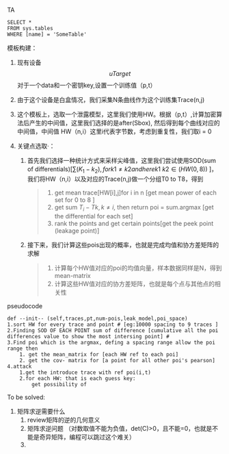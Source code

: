 TA 

 ```tsql
 SELECT *
 FROM sys.tables
 WHERE [name] = 'SomeTable'
 ```

模板构建：

1. 现有设备$$uTarget$$  对于一个data和一个密钥key,设置一个训练值（p,t）

2. 由于这个设备是白盒情况，我们采集N条曲线作为这个训练集Trace(n,j)

3. 这个模板上，选取一个泄露模型，这里我们使用HW。根据（p,t）,计算加密算法后产生的中间值，这里我们选择的是after(Sbox), 然后得到每个曲线对应的中间值，中间值 HW（n,i）这里i代表字节数，考虑到重复性，我们取i = 0

4. 关键点选取·：

   1. 首先我们选择一种统计方式来采样尖峰值，这里我们尝试使用SOD(sum of differentials)[$`\sum(K_1-k_2),for k1\neq k2 and here k1\ k2 \in (HW(0,8))`$
]，我们将HW（n,i）以及对应的Trace(n,j)做一个分组T0 to T8，得到

      > 1. get mean trace[HW[i],j]for i in n [get mean power of each set for 0 to 8 ]
      > 2.  get sum $`T_i -Tk,k\neq i`$, then return poi = sum.argmax [get the differential for each set]
      > 3. rank the points and get certain points[get the peek point (leakage point)]

   2. 接下来，我们计算这些pois出现的概率，也就是完成均值和协方差矩阵的求解

      > 1. 计算每个HW值对应的poi的均值向量，样本数据同样是N，得到mean-matrix
      > 2. 计算这些HW值对应的协方差矩阵，也就是每个点与其他点的相关性

pseudocode

```pseudocode
def --init-- (self,traces,pt,num-pois,leak_model,poi_space)
1.sort HW for every trace and point # [eg:10000 spacing to 9 traces ]
2.Finding SOD OF EACH POINT sum of difference [cumulative all the poi differences value to show the most intersing point] #
3.Find poi which is the argmax, defing a spacing range allow the poi range then
	1. get the mean_matrix for [each HW ref to each poi] 
	2. get the cov- matrix for [a point for all other poi's pearson] 
4.attack
	1.get the introduce trace with ref poi(i,t)
	2.for each HW: that is each guess key:
		get possibility of  
```

To be solved:

1. 矩阵求逆需要什么
   1. review矩阵的逆的几何意义
   2. 矩阵求逆问题 （对数取值不能为负值，det(C)>0，且不能=0，也就是不能是奇异矩阵，编程可以跳过这个难关）
   3. 




